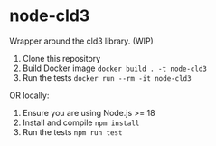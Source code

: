 # node-cld3

Wrapper around the cld3 library. (WIP)

1. Clone this repository
2. Build Docker image `docker build . -t node-cld3`
3. Run the tests `docker run --rm -it node-cld3`

OR locally:

1. Ensure you are using Node.js >= 18
2. Install and compile `npm install`
3. Run the tests `npm run test`
